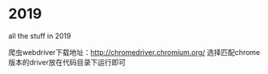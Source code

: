 # 2019
all the stuff in 2019


爬虫webdriver下载地址：http://chromedriver.chromium.org/   选择匹配chrome版本的driver放在代码目录下运行即可
